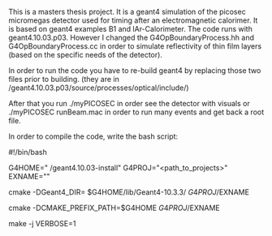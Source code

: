 This is a masters thesis project.
It is a geant4 simulation of the picosec micromegas detector used for timing after an electromagnetic calorimer.
It is based on geant4 examples B1 and lAr-Calorimeter.
The code runs with geant4.10.03.p03.
However I changed the G4OpBoundaryProcess.hh and G4OpBoundaryProcess.cc in order to simulate reflectivity of thin film layers (based on the specific needs of the detector).

In order to run the code you have to re-build geant4 by replacing those two files prior to building. (they are in <geant4sourcefolder>/geant4.10.03.p03/source/processes/optical/include/)

After that you run ./myPICOSEC in order see the detector with visuals or ./myPICOSEC runBeam.mac in order to run many events and get back a root file.

In order to compile the code, write the bash script:

#!/bin/bash

G4HOME=" <geant4buildfolder>/geant4.10.03-install"
G4PROJ="<path_to_projects>"
EXNAME="<project>"

cmake -DGeant4_DIR= $G4HOME/lib/Geant4-10.3.3/ $G4PROJ/$EXNAME

cmake -DCMAKE_PREFIX_PATH=$G4HOME $G4PROJ/$EXNAME

make -j VERBOSE=1


